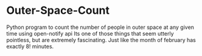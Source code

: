 # Outer-Space-Count
Python program to count the number of people in outer space at any given time using open-notify api
Its one of those things that seem utterly pointless, but are extremely fascinating.
Just like the month of february has exactly 8! minutes.
